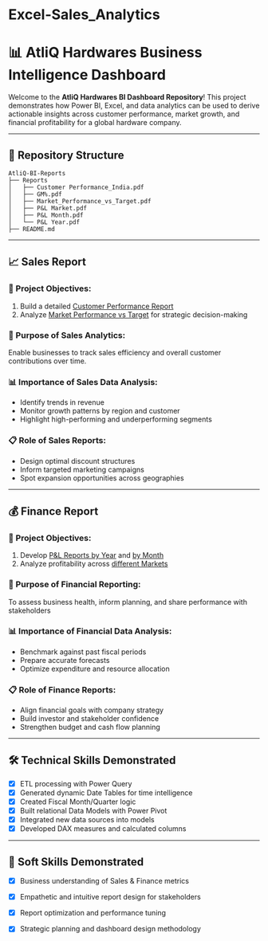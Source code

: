 # Excel-Sales_Analytics
# 📊 AtliQ Hardwares Business Intelligence Dashboard

Welcome to the **AtliQ Hardwares BI Dashboard Repository**! This project demonstrates how Power BI, Excel, and data analytics can be used to derive actionable insights across customer performance, market growth, and financial profitability for a global hardware company.

---

## 📁 Repository Structure

```
AtliQ-BI-Reports
├── Reports
│   ├── Customer Performance_India.pdf
│   ├── GM%.pdf
│   ├── Market_Performance_vs_Target.pdf
│   ├── P&L Market.pdf
│   ├── P&L Month.pdf
│   └── P&L Year.pdf
├── README.md
```

---

## 📈 Sales Report

### 🎯 Project Objectives:
1. Build a detailed [Customer Performance Report](https://github.com/JayashreeRaghav/Excel-Sales_Analytics/blob/main/Customer%20Performance_India.pdf)
2. Analyze [Market Performance vs Target](https://github.com/JayashreeRaghav/Excel-Sales_Analytics/blob/main/Market_Performance_vs_Target.pdf) for strategic decision-making

### 🎯 Purpose of Sales Analytics:
Enable businesses to track sales efficiency and overall customer contributions over time.

### 📊 Importance of Sales Data Analysis:
- Identify trends in revenue
- Monitor growth patterns by region and customer
- Highlight high-performing and underperforming segments

### 📋 Role of Sales Reports:
- Design optimal discount structures
- Inform targeted marketing campaigns
- Spot expansion opportunities across geographies

---

## 💰 Finance Report

### 🎯 Project Objectives:
1. Develop [P&L Reports by Year](https://github.com/JayashreeRaghav/Excel-Sales_Analytics/blob/main/P%26L_year.pdf) and [by Month](https://github.com/JayashreeRaghav/Excel-Sales_Analytics/blob/main/P%26L%20Month.pdf)
2. Analyze profitability across [different Markets](https://github.com/JayashreeRaghav/Excel-Sales_Analytics/blob/main/P%26L%20Market.pdf)

### 🎯 Purpose of Financial Reporting:
To assess business health, inform planning, and share performance with stakeholders

### 📊 Importance of Financial Data Analysis:
- Benchmark against past fiscal periods
- Prepare accurate forecasts
- Optimize expenditure and resource allocation

### 📋 Role of Finance Reports:
- Align financial goals with company strategy
- Build investor and stakeholder confidence
- Strengthen budget and cash flow planning

---

## 🛠️ Technical Skills Demonstrated

- [x] ETL processing with Power Query
- [x] Generated dynamic Date Tables for time intelligence
- [x] Created Fiscal Month/Quarter logic
- [x] Built relational Data Models with Power Pivot
- [x] Integrated new data sources into models
- [x] Developed DAX measures and calculated columns

---

## 🤝 Soft Skills Demonstrated

- [x] Business understanding of Sales & Finance metrics
- [x] Empathetic and intuitive report design for stakeholders
- [x] Report optimization and performance tuning
- [x] Strategic planning and dashboard design methodology








